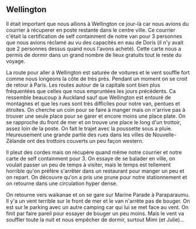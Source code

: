 ## Wellington

Il était important que nous allions à Wellington ce jour-là car nous avions du courrier à récuperer en poste restante dans le centre ville.
Ce courrier c'était la certification de self containment de notre van pour 3 personnes que nous avions réclamé au vu des capacités en eau de Doris (il n'y avait que 2 personnes dessus quand nous l'avons acheté). Cette carte nous a permis de dormir dans un grand nombre de lieux gratuits tout le reste du voyage.

La route pour aller à Wellington est saturée de voitures et le vent souffle fort comme nous longeons la côte de très près. Pendant un moment on se croit de retour à Paris. Les routes autour de la capitale sont bien plus fréquentées que celles que nous empruntées les jours précédents. Ca ressemble beaucoup à Auckland sauf que Wellington est entouré de montagnes et que les rues sont très difficiles pour notre van, pentues et étroites. On cherche un coin pour se faire à manger mais on n'arrive pas à trouver une seule place pour se garer et encore moins une place plate. On se rapproche du front de mer et on trouve une place le long d'un trottoir, assez loin de la poste. On fait le trajet avec la poussette sous a pluie. Heureusement une grande partie des rues dans les villes de Nouvelle-Zélande ont des trottoirs couverts un peu façon western.

Il pleut des cordes mais on récupère quand même notre courrier et notre carte de self containment pour 3. On essaye de se balader en ville, on voulait passer un peu de temps à visiter, mais le temps est tellement horrible qu'on préfère s'arrêter dans un restaurant pour manger un peu et on repart. On découvre qu'on a pris une prune pour notre stationnement et on retourne dans une circulation hyper dense.

On retourne vers waikanae et on se gare sur Marine Parade à Paraparaumu. Il y'a un vent terrible sur le front de mer et le van n'arrête pas de bouger. On est sur le parking avec un autre camping car qui lui se met face au vent. On finit par faire pareil pour essayer de bouger un peu moins. Mais le vent va souffler toute la nuit et nous empêcher de dormir, surtout Mimi (et Julie)...
